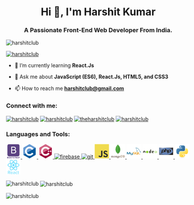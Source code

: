 <h1 align="center">Hi 👋, I'm Harshit Kumar</h1>
<h3 align="center">A Passionate Front-End Web Developer From India.</h3>

<p align="left"> <img src="https://komarev.com/ghpvc/?username=harshitclub&label=Profile%20views&color=0e75b6&style=flat" alt="harshitclub" /> </p>

<p align="left"> <a href="https://twitter.com/harshitclub" target="blank"><img src="https://img.shields.io/twitter/follow/harshitclub?logo=twitter&style=for-the-badge" alt="harshitclub" /></a> </p>

- 🌱 I’m currently learning **React.Js**

- 💬 Ask me about **JavaScript (ES6), React.Js, HTML5, and CSS3**

- 📫 How to reach me **harshitclub@gmail.com**

<h3 align="left">Connect with me:</h3>
<p align="left">
<a href="https://twitter.com/harshitclub" target="blank"><img align="center" src="https://raw.githubusercontent.com/rahuldkjain/github-profile-readme-generator/master/src/images/icons/Social/twitter.svg" alt="harshitclub" height="30" width="40" /></a>
<a href="https://linkedin.com/in/harshitclub" target="blank"><img align="center" src="https://raw.githubusercontent.com/rahuldkjain/github-profile-readme-generator/master/src/images/icons/Social/linked-in-alt.svg" alt="harshitclub" height="30" width="40" /></a>
<a href="https://fb.com/theharshitclub" target="blank"><img align="center" src="https://raw.githubusercontent.com/rahuldkjain/github-profile-readme-generator/master/src/images/icons/Social/facebook.svg" alt="theharshitclub" height="30" width="40" /></a>
<a href="https://instagram.com/harshitclub" target="blank"><img align="center" src="https://raw.githubusercontent.com/rahuldkjain/github-profile-readme-generator/master/src/images/icons/Social/instagram.svg" alt="harshitclub" height="30" width="40" /></a>
</p>

<h3 align="left">Languages and Tools:</h3>
<p align="left"> <a href="https://getbootstrap.com" target="_blank"> <img src="https://raw.githubusercontent.com/devicons/devicon/master/icons/bootstrap/bootstrap-plain-wordmark.svg" alt="bootstrap" width="40" height="40"/> </a> <a href="https://www.cprogramming.com/" target="_blank"> <img src="https://raw.githubusercontent.com/devicons/devicon/master/icons/c/c-original.svg" alt="c" width="40" height="40"/> </a> <a href="https://www.w3schools.com/cpp/" target="_blank"> <img src="https://raw.githubusercontent.com/devicons/devicon/master/icons/cplusplus/cplusplus-original.svg" alt="cplusplus" width="40" height="40"/> </a> <a href="https://firebase.google.com/" target="_blank"> <img src="https://www.vectorlogo.zone/logos/firebase/firebase-icon.svg" alt="firebase" width="40" height="40"/> </a> <a href="https://git-scm.com/" target="_blank"> <img src="https://www.vectorlogo.zone/logos/git-scm/git-scm-icon.svg" alt="git" width="40" height="40"/> </a> <a href="https://developer.mozilla.org/en-US/docs/Web/JavaScript" target="_blank"> <img src="https://raw.githubusercontent.com/devicons/devicon/master/icons/javascript/javascript-original.svg" alt="javascript" width="40" height="40"/> </a> <a href="https://www.mongodb.com/" target="_blank"> <img src="https://raw.githubusercontent.com/devicons/devicon/master/icons/mongodb/mongodb-original-wordmark.svg" alt="mongodb" width="40" height="40"/> </a> <a href="https://www.mysql.com/" target="_blank"> <img src="https://raw.githubusercontent.com/devicons/devicon/master/icons/mysql/mysql-original-wordmark.svg" alt="mysql" width="40" height="40"/> </a> <a href="https://nodejs.org" target="_blank"> <img src="https://raw.githubusercontent.com/devicons/devicon/master/icons/nodejs/nodejs-original-wordmark.svg" alt="nodejs" width="40" height="40"/> </a> <a href="https://www.php.net" target="_blank"> <img src="https://raw.githubusercontent.com/devicons/devicon/master/icons/php/php-original.svg" alt="php" width="40" height="40"/> </a> <a href="https://www.python.org" target="_blank"> <img src="https://raw.githubusercontent.com/devicons/devicon/master/icons/python/python-original.svg" alt="python" width="40" height="40"/> </a> <a href="https://reactjs.org/" target="_blank"> <img src="https://raw.githubusercontent.com/devicons/devicon/master/icons/react/react-original-wordmark.svg" alt="react" width="40" height="40"/> </a> </p>

<p><img align="left" src="https://github-readme-stats.vercel.app/api/top-langs?username=harshitclub&show_icons=true&locale=en&layout=compact" alt="harshitclub" /></p>

<p>&nbsp;<img align="center" src="https://github-readme-stats.vercel.app/api?username=harshitclub&show_icons=true&locale=en" alt="harshitclub" /></p>

<p><img align="center" src="https://github-readme-streak-stats.herokuapp.com/?user=harshitclub&" alt="harshitclub" /></p>
